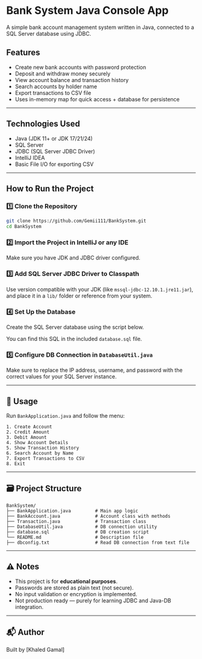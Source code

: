 
#  Bank System Java Console App

A simple bank account management system written in Java, connected to a SQL Server database using JDBC.

## Features

-  Create new bank accounts with password protection
-  Deposit and withdraw money securely
-  View account balance and transaction history
-  Search accounts by holder name
-  Export transactions to CSV file
-  Uses in-memory map for quick access + database for persistence

---

##  Technologies Used

- Java (JDK 11+ or JDK 17/21/24)
- SQL Server
- JDBC (SQL Server JDBC Driver)
- IntelliJ IDEA
- Basic File I/O for exporting CSV

---

##  How to Run the Project

### 1️⃣ Clone the Repository

```bash
git clone https://github.com/Gemii111/BankSystem.git
cd BankSystem
```

### 2️⃣ Import the Project in IntelliJ or any IDE

Make sure you have JDK and JDBC driver configured.

### 3️⃣ Add SQL Server JDBC Driver to Classpath

Use version compatible with your JDK (like `mssql-jdbc-12.10.1.jre11.jar`), and place it in a `lib/` folder or reference from your system.

### 4️⃣ Set Up the Database

Create the SQL Server database using the script below.

You can find this SQL in the included `database.sql` file.

### 5️⃣ Configure DB Connection in `DatabaseUtil.java`

Make sure to replace the IP address, username, and password with the correct values for your SQL Server instance.


---

## 🧪 Usage

Run `BankApplication.java` and follow the menu:

```
1. Create Account
2. Credit Amount
3. Debit Amount
4. Show Account Details
5. Show Transaction History
6. Search Account by Name
7. Export Transactions to CSV
8. Exit
```

---

## 🗃️ Project Structure

```
BankSystem/
├── BankApplication.java         # Main app logic
├── BankAccount.java             # Account class with methods
├── Transaction.java             # Transaction class
├── DatabaseUtil.java            # DB connection utility
├── database.sql                 # DB creation script
└── README.md                    # Description file
├── dbconfig.txt                 # Read DB connection from text file
```

---

## ⚠️ Notes

- This project is for **educational purposes**.
- Passwords are stored as plain text (not secure).
- No input validation or encryption is implemented.
- Not production ready — purely for learning JDBC and Java-DB integration.

---

## 📬 Author

Built by [Khaled Gamal]
